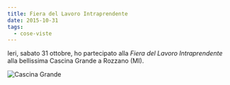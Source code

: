 ```yaml
---
title: Fiera del Lavoro Intraprendente
date: 2015-10-31
tags:
  - cose-viste
---
```

Ieri, sabato 31 ottobre, ho partecipato alla<em> Fiera del Lavoro Intraprendente</em> alla bellissima Cascina Grande a Rozzano (MI).

![Cascina Grande](cascina-grande.jpg)
